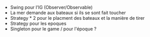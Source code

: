 - Swing pour l'IG (Observer/Observable)
- La mer demande aux bateaux si ils se sont fait toucher
- Strategy * 2 pour le placment des bateaux et la manière de tirer
- Strategy pour les epoques
- Singleton pour le game / pour l'époque ?